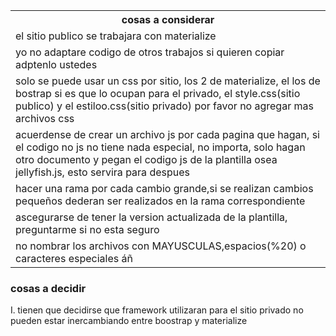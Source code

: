 
<table borde="10px">
  <tr>
    <th>
      cosas a considerar 
    </th>
  </tr>
  <tr>
    <td>
      el sitio publico se trabajara con materialize
    </td>
  </tr>
  <tr>
    <td>
      yo no adaptare codigo de otros trabajos si quieren copiar adptenlo ustedes
    </td>
  </tr>
  <tr>
    <td>
      solo se puede usar un css por sitio, los 2 de materialize, el los de bostrap si es que lo ocupan para el privado, el style.css(sitio publico) y el estiloo.css(sitio privado) por favor no agregar mas archivos css
    </td>
  </tr>
  <tr>
    <td>
      acuerdense de crear un archivo js por cada pagina que hagan, si el codigo no js no tiene nada especial, no importa, solo hagan otro documento y pegan el codigo js de la plantilla osea jellyfish.js, esto servira para despues
    </td>
  </tr>
  <tr>
    <td>
      hacer una rama por cada cambio grande,si se realizan cambios pequeños dederan ser realizados en la rama correspondiente
    </td>
  </tr>
  <tr>
    <td>
      ascegurarse de tener la version actualizada de la plantilla, preguntarme si no esta seguro
    </td>
  </tr>
  <tr>
    <td>
      no nombrar los archivos con MAYUSCULAS,espacios(%20) o caracteres especiales áñ
    </td>
  </tr>
  </table>
  <h3>cosas a decidir</h3>
   <li type=I>tienen que decidirse que framework utilizaran para el sitio privado no pueden estar inercambiando entre boostrap y materialize</li>

